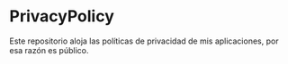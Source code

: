# PrivacyPolicy
Este repositorio aloja las políticas de privacidad de mis aplicaciones, por esa razón es público.
